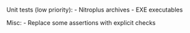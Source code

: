 Unit tests (low priority):
	- Nitroplus archives
	- EXE executables

Misc:
	- Replace some assertions with explicit checks
